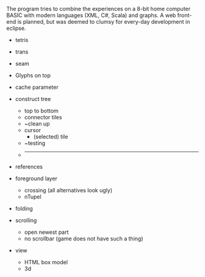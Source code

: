 The program tries to combine the experiences on a 8-bit home computer BASIC with modern languages (XML, C#, Scala) and graphs. A web front-end is planned, but was deemed to clumsy for every-day development in eclipse.

* tetris
* trans
* seam
* Glyphs on top
* cache parameter
* construct tree
	* top to bottom
	* connector tiles
	* ~clean up
	* cursor
		* (selected) tile
	* ~testing
	* ----

* references
* foreground layer
	*	crossing (all alternatives look ugly)
	*	nTupel
* folding
* scrolling
	*	open newest part
	*	no scrollbar (game does not have such a thing)
* view
	*	HTML box model
	*	3d